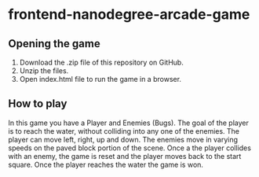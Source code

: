 # frontend-nanodegree-arcade-game

## Opening the game
1. Download the .zip file of this repository on GitHub.
2. Unzip the files.
3. Open index.html file to run the game in a browser.

## How to play
In this game you have a Player and Enemies (Bugs). The goal of the player is to reach the water, without colliding into any one of the enemies. The player can move left, right, up and down. The enemies move in varying speeds on the paved block portion of the scene. Once a the player collides with an enemy, the game is reset and the player moves back to the start square. Once the player reaches the water the game is won.
